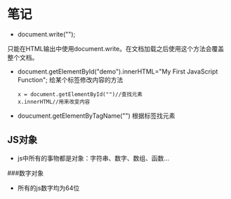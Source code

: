 # 笔记

- document.write("");

只能在HTML输出中使用document.write。在文档加载之后使用这个方法会覆盖整个文档。


- document.getElementById("demo").innerHTML="My First JavaScript Function";
给某个标签修改内容的方法

	```
	x = document.getElementById("")//查找元素
	x.innerHTML//用来改变内容

	```

- doucument.getElementByTagName("")
根据标签找元素


## JS对象

- js中所有的事物都是对象：字符串、数字、数组、函数...

###数字对象

- 所有的js数字均为64位


